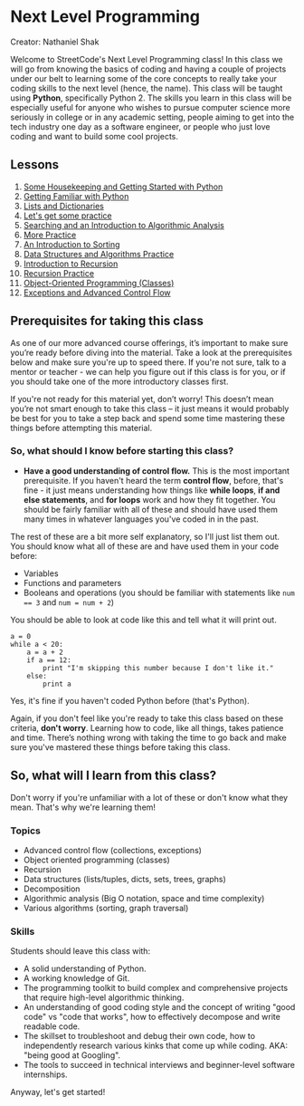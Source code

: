 # Next Level Programming

Creator: Nathaniel Shak

Welcome to StreetCode's Next Level Programming class! In this class we will go from knowing the basics of coding and having a couple of projects under our belt to learning some of the core concepts to really take your coding skills to the next level (hence, the name). This class will be taught using **Python**, specifically Python 2. The skills you learn in this class will be especially useful for anyone who wishes to pursue computer science more seriously in college or in any academic setting, people aiming to get into the tech industry one day as a software engineer, or people who just love coding and want to build some cool projects.

## Lessons

1. [Some Housekeeping and Getting Started with Python](Lesson1)
2. [Getting Familiar with Python](Lesson2)
3. [Lists and Dictionaries](Lesson3)
4. [Let's get some practice](Lesson4)
5. [Searching and an Introduction to Algorithmic Analysis](Lesson5)
6. [More Practice](Lesson6)
7. [An Introduction to Sorting](Lesson7)
8. [Data Structures and Algorithms Practice](Lesson8)
9. [Introduction to Recursion](Lesson9)
10. [Recursion Practice](Lesson10)
11. [Object-Oriented Programming (Classes)](Lesson11)
12. [Exceptions and Advanced Control Flow](Lesson12)

## Prerequisites for taking this class

As one of our more advanced course offerings, it’s important to make sure you’re ready before diving into the material. Take a look at the prerequisites below and make sure you're up to speed there. If you're not sure, talk to a mentor or teacher - we can help you figure out if this class is for you, or if you should take one of the more introductory classes first.

If you're not ready for this material yet, don’t worry! This doesn’t mean you’re not smart enough to take this class – it just means it would probably be best for you to take a step back and spend some time mastering these things before attempting this material.

### So, what should I know before starting this class?

* **Have a good understanding of control flow.**
This is the most important prerequisite. If you haven't heard the term **control flow**, before, that's fine - it just means understanding how things like **while loops**, **if and else statements**, and **for loops** work and how they fit together. You should be fairly familiar with all of these and should have used them many times in whatever languages you've coded in in the past.

The rest of these are a bit more self explanatory, so I'll just list them out. You should know what all of these are and have used them in your code before:

* Variables
* Functions and parameters
* Booleans and operations (you should be familiar with statements like `num == 3` and `num = num + 2`)

You should be able to look at code like this and tell what it will print out.

	a = 0
	while a < 20:
		a = a + 2
		if a == 12:
			print "I'm skipping this number because I don't like it."
		else:
			print a

Yes, it's fine if you haven't coded Python before (that's Python).

Again, if you don't feel like you're ready to take this class based on these criteria, **don't worry**. Learning how to code, like all things, takes patience and time. There’s nothing wrong with taking the time to go back and make sure you've mastered these things before taking this class.

<!---
TODO: add links to point them to previous classes
-->

## So, what will I learn from this class?

Don't worry if you're unfamiliar with a lot of these or don't know what they mean. That's why we're learning them!

### Topics

* Advanced control flow (collections, exceptions)
* Object oriented programming (classes)
* Recursion
* Data structures (lists/tuples, dicts, sets, trees, graphs)
* Decomposition
* Algorithmic analysis (Big O notation, space and time complexity)
* Various algorithms (sorting, graph traversal)

### Skills

Students should leave this class with:

* A solid understanding of Python.
* A working knowledge of Git.
* The programming toolkit to build complex and comprehensive projects that require high-level algorithmic thinking.
* An understanding of good coding style and the concept of writing "good code" vs "code that works", how to effectively decompose and write readable code.
* The skillset to troubleshoot and debug their own code, how to independently research various kinks that come up while coding. AKA: "being good at Googling".
* The tools to succeed in technical interviews and beginner-level software internships.

Anyway, let's get started!

